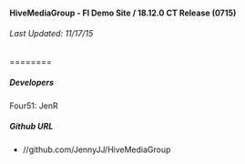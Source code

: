 #### HiveMediaGroup - FI Demo Site / 18.12.0 CT Release (0715)
###### Last Updated: 11/17/15
======== 

##### Developers
Four51: JenR

##### Github URL
* //github.com/JennyJJ/HiveMediaGroup

